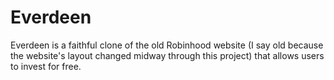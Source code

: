 # Everdeen

Everdeen is a faithful clone of the old Robinhood website (I say old because the website's layout changed midway through this project) that allows users to invest for free.
